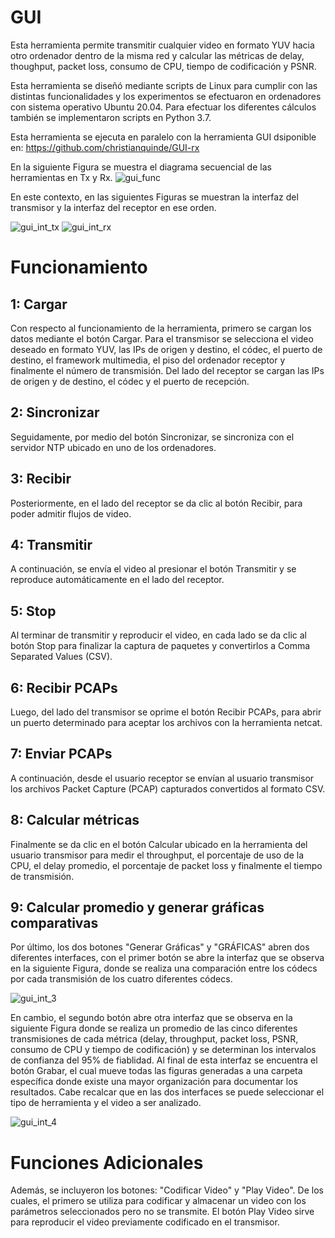 # GUI
Esta herramienta permite transmitir cualquier video en formato YUV hacia otro ordenador dentro de la misma
red y calcular las métricas de delay, thoughput, packet loss, consumo de CPU, tiempo de codificación y PSNR.

Esta herramienta se diseñó mediante scripts de Linux para cumplir con las distintas
funcionalidades y los experimentos se efectuaron en ordenadores con sistema operativo Ubuntu 20.04. 
Para efectuar los diferentes cálculos también se implementaron scripts en Python 3.7. 

Esta herramienta se ejecuta en paralelo con la herramienta GUI dsiponible en: https://github.com/christianquinde/GUI-rx

En la siguiente Figura se muestra el diagrama secuencial de las herramientas en Tx y Rx.
![gui_func](https://user-images.githubusercontent.com/68077496/155746084-d72953c8-5abe-495d-9334-043c382a87b2.png)

En este contexto, en las siguientes Figuras se muestran la interfaz del transmisor y la
interfaz del receptor en ese orden.

![gui_int_tx](https://user-images.githubusercontent.com/68077496/155747349-2fce1065-2df0-4f4a-bdf8-4d0b23a5daa6.png)
![gui_int_rx](https://user-images.githubusercontent.com/68077496/155747346-c937e800-fe21-4c04-b0c2-49adf5569fcd.png)

# Funcionamiento
## 1: Cargar
Con respecto al funcionamiento de la herramienta, primero se cargan los datos mediante el botón Cargar.
Para el transmisor se selecciona el video deseado en formato YUV, las IPs de origen y destino, el códec, el puerto
de destino, el framework multimedia, el piso del ordenador receptor y finalmente el número de transmisión. Del
lado del receptor se cargan las IPs de origen y de destino, el códec y el puerto de recepción. 

## 2: Sincronizar
Seguidamente, por medio del botón Sincronizar, se sincroniza con el servidor NTP ubicado en uno de los ordenadores.

## 3: Recibir
Posteriormente, en el lado del receptor se da clic al botón Recibir, para poder admitir flujos de video. 

## 4: Transmitir
A continuación, se envía el video al presionar el botón Transmitir y se reproduce automáticamente en el lado del
receptor. 

## 5: Stop
Al terminar de transmitir y reproducir el video, en cada lado se da clic al botón Stop para finalizar la
captura de paquetes y convertirlos a Comma Separated Values (CSV). 

## 6: Recibir PCAPs
Luego, del lado del transmisor se oprime el botón Recibir PCAPs, para abrir un puerto determinado para aceptar los archivos con la herramienta netcat.

## 7: Enviar PCAPs
A continuación, desde el usuario receptor se envían al usuario transmisor los archivos Packet Capture (PCAP)
capturados convertidos al formato CSV. 

## 8: Calcular métricas
Finalmente se da clic en el botón Calcular ubicado en la herramienta del 
usuario transmisor para medir el throughput, el porcentaje de uso de la CPU, el delay promedio, el porcentaje de
packet loss y finalmente el tiempo de transmisión.


## 9: Calcular promedio y generar gráficas comparativas
Por último, los dos botones "Generar Gráficas" y "GRÁFICAS" abren dos diferentes interfaces, con el primer
botón se abre la interfaz que se observa en la siguiente Figura, donde se realiza una comparación entre los códecs por
cada transmisión de los cuatro diferentes códecs. 

![gui_int_3](https://user-images.githubusercontent.com/68077496/155747766-7e857a1c-b811-4b29-a483-74106d809f7c.png)

En cambio, el segundo botón abre otra interfaz que se observa
en la siguiente Figura donde se realiza un promedio de las cinco diferentes transmisiones de cada métrica (delay,
throughput, packet loss, PSNR, consumo de CPU y tiempo de codificación) y se determinan los intervalos de confianza del 95% de fiablidad. Al final de esta interfaz se encuentra el botón Grabar, el cual mueve todas las
figuras generadas a una carpeta específica donde existe una mayor organización para documentar los resultados.
Cabe recalcar que en las dos interfaces se puede seleccionar el tipo de herramienta y el video a ser analizado.

![gui_int_4](https://user-images.githubusercontent.com/68077496/155747776-84fdc4bc-f2b8-4c3c-bc8e-e7a73b8e49e4.png)

# Funciones Adicionales
Además, se incluyeron los botones: "Codificar Video" y "Play Video". De los
cuales, el primero se utiliza para codificar y almacenar un video con los parámetros seleccionados pero no se
transmite. El botón Play Video sirve para reproducir el video previamente codificado en el transmisor.
